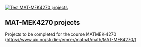 [![Test MAT-MEK4270 projects](https://github.com/AstridWH/mat-mek4270-course-projects/actions/workflows/matmek4270.yml/badge.svg)](https://github.com/AstridWH/mat-mek4270-course-projects/actions/workflows/matmek4270.yml)

## MAT-MEK4270 projects

Projects to be completed for the course MATMEK-4270 (https://www.uio.no/studier/emner/matnat/math/MAT-MEK4270/)
